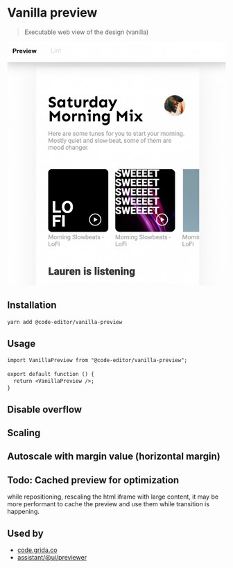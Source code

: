 # Vanilla preview

> Executable web view of the design (vanilla)

![](./docs/assets/example-of-vanilla-preview-on-grida-assistant.png)

## Installation

```sh
yarn add @code-editor/vanilla-preview
```

## Usage

```tsx
import VanillaPreview from "@code-editor/vanilla-preview";

export default function () {
  return <VanillaPreview />;
}
```

## Disable overflow

## Scaling

## Autoscale with margin value (horizontal margin)

## Todo: Cached preview for optimization

while repositioning, rescaling the html iframe with large content, it may be more performant to cache the preview and use them while transition is happening.

## Used by

- [code.grida.co](https://github.com/gridaco/designto-code)
- [assistant/@ui/previewer](https://github.com/gridaco/assistant)
